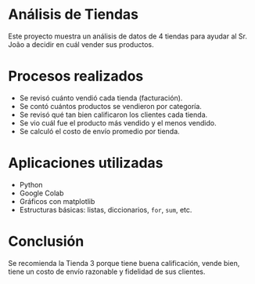 # Análisis de Tiendas
Este proyecto muestra un análisis de datos de 4 tiendas para ayudar al Sr. João a decidir en cuál vender sus productos.
# Procesos realizados
- Se revisó cuánto vendió cada tienda (facturación).
- Se contó cuántos productos se vendieron por categoría.
- Se revisó qué tan bien calificaron los clientes cada tienda.
- Se vio cuál fue el producto más vendido y el menos vendido.
- Se calculó el costo de envío promedio por tienda.
# Aplicaciones utilizadas
- Python
- Google Colab
- Gráficos con matplotlib
- Estructuras básicas: listas, diccionarios, `for`, `sum`, etc.
# Conclusión
Se recomienda la Tienda 3 porque tiene buena calificación, vende bien, tiene un costo de envío razonable y fidelidad de sus clientes.

